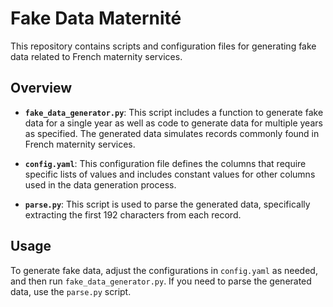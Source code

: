 # Fake Data Maternité

This repository contains scripts and configuration files for generating fake data related to French maternity services.

## Overview

- **`fake_data_generator.py`**: This script includes a function to generate fake data for a single year as well as code to generate data for multiple years as specified. The generated data simulates records commonly found in French maternity services.
  
- **`config.yaml`**: This configuration file defines the columns that require specific lists of values and includes constant values for other columns used in the data generation process.

- **`parse.py`**: This script is used to parse the generated data, specifically extracting the first 192 characters from each record.

## Usage

To generate fake data, adjust the configurations in `config.yaml` as needed, and then run `fake_data_generator.py`. If you need to parse the generated data, use the `parse.py` script.
